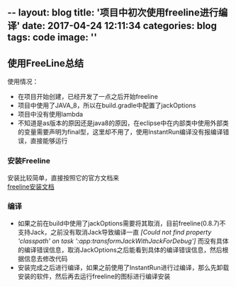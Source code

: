 
--
layout: blog
title: '项目中初次使用freeline进行编译'
date: 2017-04-24 12:11:34
categories: blog
tags: code
image: ''
--

## 使用FreeLine总结

使用情况：<br>
* 在项目开始创建，已经开发了一点之后开始freeline
* 项目中使用了JAVA_8，所以在build.gradle中配置了jackOptions
* 项目中没有使用lambda
* 不知道是as版本的原因还是java8的原因，在eclipse中在内部类中使用外部类的变量需要声明为final型，这里却不用了，使用InstantRun编译没有报编译错误，直接能够运行

### 安装Freeline

安装比较简单，直接按照它的官方文档来<br>
[freeline安装文档](https://github.com/alibaba/freeline/blob/master/README-zh.md)<br>

### 编译

* 如果之前在build中使用了jackOptions需要将其取消，目前freeline(0.8.7)不支持Jack，之前没有取消Jack导致编译一直 *[Could not find property 'classpath' on task ':app:transformJackWithJackForDebug']* 而没有具体的编译错误信息，取消JackOptions之后能看到具体的编译错误信息，然后根据信息去修改代码
* 安装完成之后进行编译，如果之前使用了InstantRun进行过编译，那么先卸载安装的软件，然后再去运行freeline的图标进行编译安装


